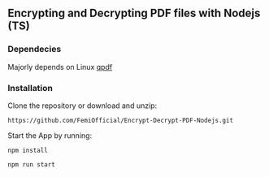 ## Encrypting and Decrypting PDF files with Nodejs (TS)

### Dependecies 
Majorly depends on Linux [qpdf](http://qpdf.sourceforge.net/)

### Installation

Clone the repository or download and unzip:

`https://github.com/FemiOfficial/Encrypt-Decrypt-PDF-Nodejs.git`

Start the App by running:

`npm install`

`npm run start`
